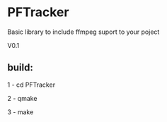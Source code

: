 
# PFTracker
Basic library to include ffmpeg suport to your poject

V0.1

## build:
1 - cd PFTracker

2 - qmake

3 - make



